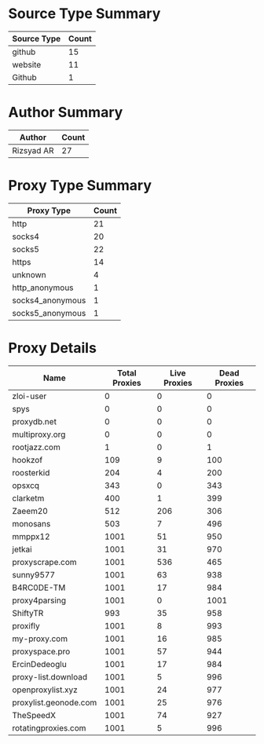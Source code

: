 # Source Type Summary

| Source Type | Count |
|-------------|-------|
| github | 15 |
| website | 11 |
| Github | 1 |


# Author Summary

| Author | Count |
|--------|-------|
| Rizsyad AR | 27 |


# Proxy Type Summary

| Proxy Type | Count |
|------------|-------|
| http | 21 |
| socks4 | 20 |
| socks5 | 22 |
| https | 14 |
| unknown | 4 |
| http_anonymous | 1 |
| socks4_anonymous | 1 |
| socks5_anonymous | 1 |


# Proxy Details

| Name | Total Proxies | Live Proxies | Dead Proxies |
|------|---------------|--------------|---------------|
| zloi-user | 0 | 0 | 0 |
| spys | 0 | 0 | 0 |
| proxydb.net | 0 | 0 | 0 |
| multiproxy.org | 0 | 0 | 0 |
| rootjazz.com | 1 | 0 | 1 |
| hookzof | 109 | 9 | 100 |
| roosterkid | 204 | 4 | 200 |
| opsxcq | 343 | 0 | 343 |
| clarketm | 400 | 1 | 399 |
| Zaeem20 | 512 | 206 | 306 |
| monosans | 503 | 7 | 496 |
| mmppx12 | 1001 | 51 | 950 |
| jetkai | 1001 | 31 | 970 |
| proxyscrape.com | 1001 | 536 | 465 |
| sunny9577 | 1001 | 63 | 938 |
| B4RC0DE-TM | 1001 | 17 | 984 |
| proxy4parsing | 1001 | 0 | 1001 |
| ShiftyTR | 993 | 35 | 958 |
| proxifly | 1001 | 8 | 993 |
| my-proxy.com | 1001 | 16 | 985 |
| proxyspace.pro | 1001 | 57 | 944 |
| ErcinDedeoglu | 1001 | 17 | 984 |
| proxy-list.download | 1001 | 5 | 996 |
| openproxylist.xyz | 1001 | 24 | 977 |
| proxylist.geonode.com | 1001 | 25 | 976 |
| TheSpeedX | 1001 | 74 | 927 |
| rotatingproxies.com | 1001 | 5 | 996 |
